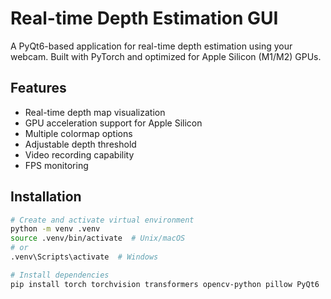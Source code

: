 # Real-time Depth Estimation GUI

A PyQt6-based application for real-time depth estimation using your webcam. Built with PyTorch and optimized for Apple Silicon (M1/M2) GPUs.

## Features

- Real-time depth map visualization
- GPU acceleration support for Apple Silicon
- Multiple colormap options
- Adjustable depth threshold
- Video recording capability
- FPS monitoring

## Installation

```bash
# Create and activate virtual environment
python -m venv .venv
source .venv/bin/activate  # Unix/macOS
# or
.venv\Scripts\activate  # Windows

# Install dependencies
pip install torch torchvision transformers opencv-python pillow PyQt6



